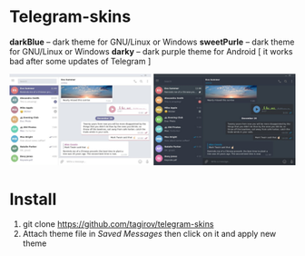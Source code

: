 # Telegram-skins

**darkBlue** – dark theme for GNU/Linux or Windows
**sweetPurle** – dark theme for GNU/Linux or Windows
**darky** – dark purple theme for Android [ it works bad after some updates of Telegram ]

![](preview.jpg)

# Install

1. git clone https://github.com/tagirov/telegram-skins
2. Attach theme file in *Saved Messages* then click on it and apply new theme
